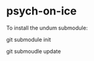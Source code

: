 psych-on-ice
============
To install the undum submodule:  

git submodule init  

git submoudle update
